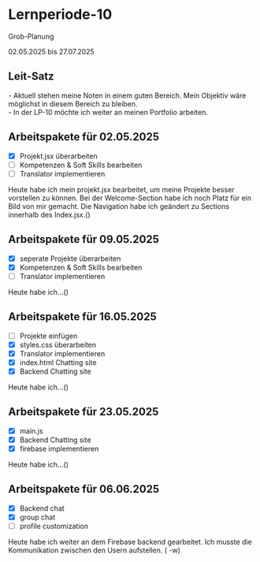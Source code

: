 # Lernperiode-10
Grob-Planung

02.05.2025 bis 27.07.2025

## Leit-Satz

*-* Aktuell stehen meine Noten in einem guten Bereich. Mein Objektiv wäre möglichst in diesem Bereich zu bleiben. </br>
*-* In der LP-10 möchte ich weiter an meinen Portfolio arbeiten.

## Arbeitspakete für 02.05.2025

- [x] Projekt.jsx überarbeiten
- [ ] Kompetenzen & Soft Skills bearbeiten
- [ ] Translator implementieren

Heute habe ich mein projekt.jsx bearbeitet, um meine Projekte besser vorstellen zu können. Bei der Welcome-Section habe ich noch Platz für ein Bild von mir gemacht. Die Navigation habe ich geändert zu Sections innerhalb des Index.jsx.()

## Arbeitspakete für 09.05.2025

- [x] seperate Projekte überarbeiten
- [x] Kompetenzen & Soft Skills bearbeiten
- [ ] Translator implementieren

Heute habe ich...()

## Arbeitspakete für 16.05.2025

- [ ] Projekte einfügen
- [x] styles.css überarbeiten
- [x] Translator implementieren
- [x] index.html Chatting site
- [x] Backend Chatting site

Heute habe ich...()

## Arbeitspakete für 23.05.2025

- [x] main.js
- [x] Backend Chatting site
- [x] firebase implementieren

Heute habe ich...()

## Arbeitspakete für 06.06.2025

- [x] Backend chat
- [x] group chat
- [ ] profile customization

Heute habe ich weiter an dem Firebase backend gearbeitet. Ich musste die Kommunikation zwischen den Usern aufstellen. ( -w)
